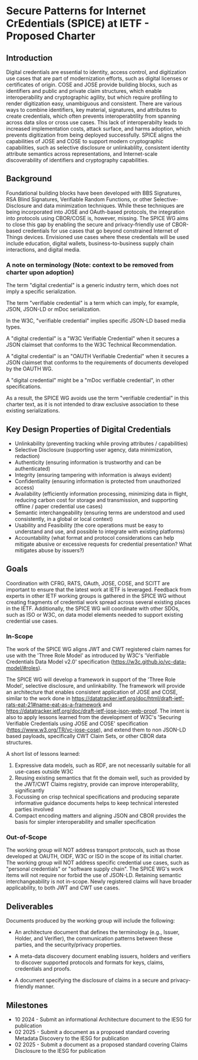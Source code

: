 # Secure Patterns for Internet CrEdentials (SPICE) at IETF - Proposed Charter

## Introduction

Digital credentials are essential to identity, access control, and digitization use cases that are part of modernization efforts, such as digital licenses or certificates of origin.
COSE and JOSE provide building blocks, such as identifiers and public and private claim structures, which enable interoperability and cryptographic agility, but which require profiling to render digitization easy, unambiguous and consistent.
There are various ways to combine identifiers, key material, signatures, and attributes to create credentials, which often prevents interoperabtility from spanning across data silos or cross use cases.
This lack of interoperabilty leads to increased implementation costs, attack surface, and harms adoption, which prevents digitization from being deployed successfully.
SPICE aligns the capabilities of JOSE and COSE to support modern cryptographic capabilities, such as selective disclosure or unlinkablilty, consistent identity attribute semantics across representations, and Internet-scale discoverability of identifiers and cryptography capabilities.

## Background

Foundational building blocks have been developed with BBS Signatures, RSA Blind Signatures, Verifiable Random Functions, or other Selective-Disclosure and data minimization techniques.
While these techniques are being incorporated into JOSE and OAuth-based protocols, the integration into protocols using CBOR/COSE is, however, missing. 
The SPICE WG aims to close this gap by enabling the secure and privacy-friendly use of CBOR-based credentials for use cases that go beyond constrained Internet of Things devices. Envisioned use cases where these credentials will be used include education, digital wallets, business-to-business supply chain interactions, and digital media.

### A note on terminology (Note: context to be removed from charter upon adoption)

The term "digital credential" is a generic industry term, which does not imply a specific serialization. 

The term "verifiable credential" is a term which can imply, for example, JSON, JSON-LD or mDoc serialization.

In the W3C, "verifiable credential" implies specific JSON-LD based media types.

A "digital credential" is a "W3C Verifiable Credential" when it secures a JSON claimset that conforms to the W3C Technical Recommendation.

A "digital credential" is an "OAUTH Verifiable Credential" when it secures a JSON claimset that conforms to the requirements of documents developed by the OAUTH WG. 

A "digital credential" might be a "mDoc verifiable credential", in other specifications.

As a result, the SPICE WG avoids use the term "verifiable credential" in this charter text, as it is not intended to draw exclusive association to these existing serializations.

## Key Design Properties of Digital Credentials

- Unlinkability (preventing tracking while proving attributes / capabilities)
- Selective Disclosure (supporting user agency, data minimization, redaction)
- Authenticity (ensuring information is trustworthy and can be authenticated)
- Integrity (ensuring tampering with information is always evident)
- Confidentiality (ensuring information is protected from unauthorized access)
- Availability (efficiently information processing, minimizing data in flight, reducing carbon cost for storage and transmission, and supporting offline / paper credential use cases)
- Semantic interchangeability (ensuring terms are understood and used consistently, in a global or local context)
- Usability and Feasibility (the core operations must be easy to understand and use, and possible to integrate with existing platforms)
- Accountability (what format and protocol considerations can help mitigate abusive or excessive requests for credential presentation?  What mitigates abuse by issuers?)

## Goals

Coordination with CFRG, RATS, OAuth, JOSE, COSE, and SCITT are important to ensure that the latest work at IETF is leveraged. Feedback from experts in other IETF working groups is gathered in the SPICE WG without creating fragments of credential work spread across several existing places in the IETF. Additionally, the SPICE WG will coordinate with other SDOs, such as ISO or W3C, on data model elements needed to support existing credential use cases.

### In-Scope

The work of the SPICE WG aligns JWT and CWT registered claim names for use with the 'Three Role Model' as introduced by W3C's 'Verifiable Credentials Data Model v2.0' specification (https://w3c.github.io/vc-data-model/#roles).

The SPICE WG will develop a framework in support of the 'Three Role Model', selective disclosure, and unlinkability.
The framework will provide an architecture that enables consistent application of JOSE and COSE, similar to the work done in https://datatracker.ietf.org/doc/html/draft-ietf-rats-eat-21#name-eat-as-a-framework and https://datatracker.ietf.org/doc/draft-ietf-jose-json-web-proof.
The intent is also to apply lessons learned from the development of W3C's 'Securing Verifiable Credentials using JOSE and COSE' specification (https://www.w3.org/TR/vc-jose-cose), and extend them to non JSON-LD based payloads, specifically CWT Claim Sets, or other CBOR data structures.

A short list of lessons learned:
1. Expressive data models, such as RDF, are not necessarily suitable for
   all use-cases outside W3C
2. Reusing existing semantics that fit the domain well, such as provided by
   the JWT/CWT Claims registry, provide can improve interoperability,
   significantly
3. Focussing on crisp technical specifications and producing separate
   informative guidance documents helps to keep technical interested parties
   involved
4. Compact encoding matters and aligning JSON and CBOR provides
   the basis for simpler interoperability and smaller specification

### Out-of-Scope

The working group will NOT address transport protocols, such as those developed at OAUTH, OIDF, W3C or ISO in the scope of its initial charter.
The working group will NOT address specific credential use cases, such as "personal credentials" or "software supply chain".
The SPICE WG's work items will not require nor forbid the use of JSON-LD. Retaining semantic interchangeability is not in-scope. Newly registered claims will have broader applicability, to both JWT and CWT use cases.

## Deliverables

Documents produced by the working group will include the following:

- An architecture document that defines the terminology (e.g., Issuer, Holder, and Verifier), the communication patterns between these parties, and the security/privacy properties.

- A meta-data discovery document enabling issuers, holders and verifiers to discover supported protocols and formats for keys, claims, credentials and proofs.

- A document specifying the disclosure of claims in a secure and privacy-friendly manner.

## Milestones

- 10 2024 - Submit an informational Architecture document to the IESG for publication
- 02 2025 - Submit a document as a proposed standard covering Metadata Discovery to the IESG for publication
- 02 2025 - Submit a document as a proposed standard covering Claims Disclosure to the IESG for publication
